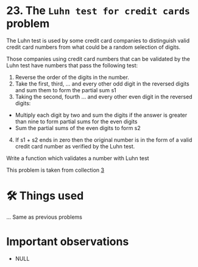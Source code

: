 # 23. The `Luhn test for credit cards` problem
The Luhn test is used by some credit card companies to distinguish valid credit card numbers from what could be a random selection of digits.

Those companies using credit card numbers that can be validated by the Luhn test have numbers that pass the following test:

1. Reverse the order of the digits in the number.
2. Take the first, third, ... and every other odd digit in the reversed digits and sum them to form the partial sum s1
3. Taking the second, fourth ... and every other even digit in the reversed digits:
  -  Multiply each digit by two and sum the digits if the answer is greater than nine to form partial sums for the even digits
  -  Sum the partial sums of the even digits to form s2
4. If s1 + s2 ends in zero then the original number is in the form of a valid credit card number as verified by the Luhn test.

Write a function which validates a number with Luhn test

This problem is taken from collection [3](https://github.com/harishtpj/Project-Unikode/blob/master/README.md#%E2%84%B9-about)

# 🛠 Things used
... Same as previous problems


# Important observations
- NULL
